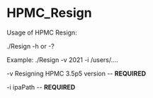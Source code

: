 # HPMC_Resign
 Usage of HPMC Resign:

./Resign -h or -?

Example:
./Resign -v 2021 -i /users/....

-v Resigning HPMC 3.5p5 version -- **REQUIRED**

-i ipaPath -- **REQUIRED**
